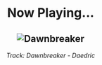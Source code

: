 <div align="center"> 
<h1>Now Playing...</h1>

![Dawnbreaker](https://i.scdn.co/image/ab67616d00001e023619bca56d14651aec7b02a5)
--
_<p>Track: Dawnbreaker - Daedric </p>_
</div>
